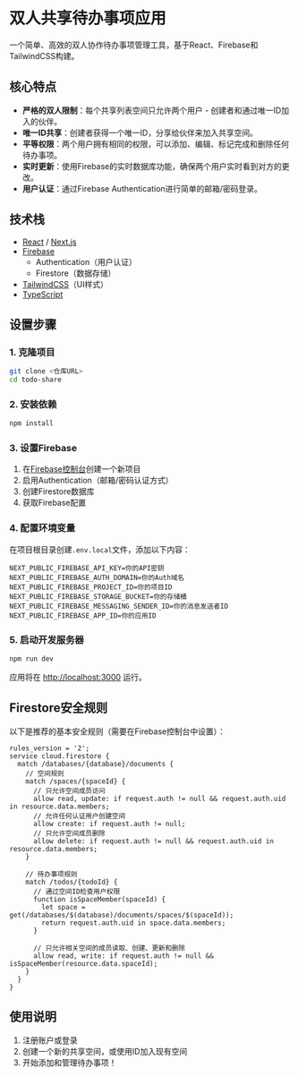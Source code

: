 # 双人共享待办事项应用

一个简单、高效的双人协作待办事项管理工具，基于React、Firebase和TailwindCSS构建。

## 核心特点

- **严格的双人限制**：每个共享列表空间只允许两个用户 - 创建者和通过唯一ID加入的伙伴。
- **唯一ID共享**：创建者获得一个唯一ID，分享给伙伴来加入共享空间。
- **平等权限**：两个用户拥有相同的权限，可以添加、编辑、标记完成和删除任何待办事项。
- **实时更新**：使用Firebase的实时数据库功能，确保两个用户实时看到对方的更改。
- **用户认证**：通过Firebase Authentication进行简单的邮箱/密码登录。

## 技术栈

- [React](https://reactjs.org/) / [Next.js](https://nextjs.org/)
- [Firebase](https://firebase.google.com/)
  - Authentication（用户认证）
  - Firestore（数据存储）
- [TailwindCSS](https://tailwindcss.com/)（UI样式）
- [TypeScript](https://www.typescriptlang.org/)

## 设置步骤

### 1. 克隆项目

```bash
git clone <仓库URL>
cd todo-share
```

### 2. 安装依赖

```bash
npm install
```

### 3. 设置Firebase

1. 在[Firebase控制台](https://console.firebase.google.com/)创建一个新项目
2. 启用Authentication（邮箱/密码认证方式）
3. 创建Firestore数据库
4. 获取Firebase配置

### 4. 配置环境变量

在项目根目录创建`.env.local`文件，添加以下内容：

```env
NEXT_PUBLIC_FIREBASE_API_KEY=你的API密钥
NEXT_PUBLIC_FIREBASE_AUTH_DOMAIN=你的Auth域名
NEXT_PUBLIC_FIREBASE_PROJECT_ID=你的项目ID
NEXT_PUBLIC_FIREBASE_STORAGE_BUCKET=你的存储桶
NEXT_PUBLIC_FIREBASE_MESSAGING_SENDER_ID=你的消息发送者ID
NEXT_PUBLIC_FIREBASE_APP_ID=你的应用ID
```

### 5. 启动开发服务器

```bash
npm run dev
```

应用将在 [http://localhost:3000](http://localhost:3000) 运行。

## Firestore安全规则

以下是推荐的基本安全规则（需要在Firebase控制台中设置）：

```
rules_version = '2';
service cloud.firestore {
  match /databases/{database}/documents {
    // 空间规则
    match /spaces/{spaceId} {
      // 只允许空间成员访问
      allow read, update: if request.auth != null && request.auth.uid in resource.data.members;
      // 允许任何认证用户创建空间
      allow create: if request.auth != null;
      // 只允许空间成员删除
      allow delete: if request.auth != null && request.auth.uid in resource.data.members;
    }
    
    // 待办事项规则
    match /todos/{todoId} {
      // 通过空间ID检查用户权限
      function isSpaceMember(spaceId) {
        let space = get(/databases/$(database)/documents/spaces/$(spaceId));
        return request.auth.uid in space.data.members;
      }
      
      // 只允许相关空间的成员读取、创建、更新和删除
      allow read, write: if request.auth != null && isSpaceMember(resource.data.spaceId);
    }
  }
}
```

## 使用说明

1. 注册账户或登录
2. 创建一个新的共享空间，或使用ID加入现有空间
3. 开始添加和管理待办事项！
